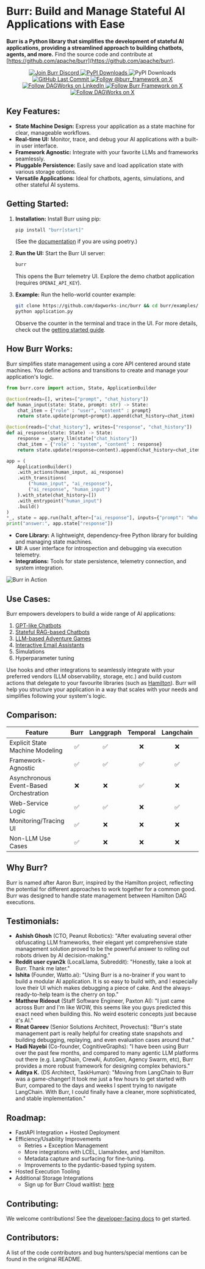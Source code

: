 # Burr: Build and Manage Stateful AI Applications with Ease

**Burr is a Python library that simplifies the development of stateful AI applications, providing a streamlined approach to building chatbots, agents, and more.**  Find the source code and contribute at [https://github.com/apache/burr](https://github.com/apache/burr).

<div align="center">
  <a href="https://discord.gg/6Zy2DwP4f3">
    <img src="https://img.shields.io/badge/Join-Burr_Discord-7289DA?logo=discord" alt="Join Burr Discord">
  </a>
  <a href="https://pepy.tech/project/burr">
    <img src="https://static.pepy.tech/badge/burr/month" alt="PyPI Downloads">
  </a>
  <img src="https://static.pepy.tech/badge/burr" alt="PyPI Downloads">
  <a href="https://github.com/dagworks-inc/burr/pulse">
    <img src="https://img.shields.io/github/last-commit/dagworks-inc/burr" alt="GitHub Last Commit">
  </a>
  <a href="https://twitter.com/burr_framework">
    <img src="https://img.shields.io/badge/follow-%40burr_framework-1DA1F2?logo=x&style=social" alt="Follow @burr_framework on X">
  </a>
  <a href="https://www.linkedin.com/showcase/dagworks-inc" style="background:none">
    <img src="https://img.shields.io/badge/DAGWorks-Follow-purple.svg?logo=linkedin" alt="Follow DAGWorks on LinkedIn" />
  </a>
  <a href="https://twitter.com/burr_framework" target="_blank">
    <img src="https://img.shields.io/badge/burr_framework-Follow-purple.svg?logo=X" alt="Follow Burr Framework on X"/>
  </a>
  <a href="https://twitter.com/dagworks" target="_blank">
    <img src="https://img.shields.io/badge/DAGWorks-Follow-purple.svg?logo=X" alt="Follow DAGWorks on X"/>
  </a>
</div>

## Key Features:

*   **State Machine Design:** Express your application as a state machine for clear, manageable workflows.
*   **Real-time UI:** Monitor, trace, and debug your AI applications with a built-in user interface.
*   **Framework Agnostic:** Integrate with your favorite LLMs and frameworks seamlessly.
*   **Pluggable Persistence:** Easily save and load application state with various storage options.
*   **Versatile Applications:** Ideal for chatbots, agents, simulations, and other stateful AI systems.

## Getting Started:

1.  **Installation:** Install Burr using pip:

    ```bash
    pip install "burr[start]"
    ```

    (See the [documentation](https://burr.dagworks.io/getting_started/install/) if you are using poetry.)

2.  **Run the UI:** Start the Burr UI server:

    ```bash
    burr
    ```

    This opens the Burr telemetry UI. Explore the demo chatbot application (requires `OPENAI_API_KEY`).
3.  **Example:** Run the hello-world counter example:

    ```bash
    git clone https://github.com/dagworks-inc/burr && cd burr/examples/hello-world-counter
    python application.py
    ```

    Observe the counter in the terminal and trace in the UI. For more details, check out the [getting started guide](https://burr.dagworks.io/getting_started/simple-example/).

## How Burr Works:

Burr simplifies state management using a core API centered around state machines. You define actions and transitions to create and manage your application's logic.

```python
from burr.core import action, State, ApplicationBuilder

@action(reads=[], writes=["prompt", "chat_history"])
def human_input(state: State, prompt: str) -> State:
    chat_item = {"role" : "user", "content" : prompt}
    return state.update(prompt=prompt).append(chat_history=chat_item)

@action(reads=["chat_history"], writes=["response", "chat_history"])
def ai_response(state: State) -> State:
    response = _query_llm(state["chat_history"])
    chat_item = {"role" : "system", "content" : response}
    return state.update(response=content).append(chat_history=chat_item)

app = (
    ApplicationBuilder()
    .with_actions(human_input, ai_response)
    .with_transitions(
        ("human_input", "ai_response"),
        ("ai_response", "human_input")
    ).with_state(chat_history=[])
    .with_entrypoint("human_input")
    .build()
)
*_, state = app.run(halt_after=["ai_response"], inputs={"prompt": "Who was Aaron Burr, sir?"})
print("answer:", app.state["response"])
```

*   **Core Library:** A lightweight, dependency-free Python library for building and managing state machines.
*   **UI:** A user interface for introspection and debugging via execution telemetry.
*   **Integrations:** Tools for state persistence, telemetry connection, and system integration.

![Burr in Action](https://github.com/DAGWorks-Inc/burr/blob/main/chatbot.gif)

## Use Cases:

Burr empowers developers to build a wide range of AI applications:

1.  [GPT-like Chatbots](https://github.com/dagworks-inc/burr/tree/main/examples/multi-modal-chatbot)
2.  [Stateful RAG-based Chatbots](https://github.com/dagworks-inc/burr/tree/main/examples/conversational-rag/simple_example)
3.  [LLM-based Adventure Games](https://github.com/DAGWorks-Inc/burr/tree/main/examples/llm-adventure-game)
4.  [Interactive Email Assistants](https://github.com/DAGWorks-Inc/burr/tree/main/examples/email-assistant)
5.  Simulations
6.  Hyperparameter tuning

Use hooks and other integrations to seamlessly integrate with your preferred vendors (LLM observability, storage, etc.) and build custom actions that delegate to your favourite libraries (such as [Hamilton](https://github.com/DAGWorks-Inc/hamilton)). Burr will help you structure your application in a way that scales with your needs and simplifies following your system's logic.

## Comparison:

| Feature                                      | Burr | Langgraph | Temporal | Langchain | Superagent | Hamilton |
| -------------------------------------------- | :--: | :-------: | :------: | :-------: | :--------: | :------: |
| Explicit State Machine Modeling              |  ✅  |    ✅     |    ❌    |    ❌     |     ❌     |    ❌    |
| Framework-Agnostic                           |  ✅  |    ✅     |    ✅    |    ✅     |     ❌     |    ✅    |
| Asynchronous Event-Based Orchestration      |  ❌  |    ❌     |    ✅    |    ❌     |     ❌     |    ❌    |
| Web-Service Logic                            |  ✅  |    ✅     |    ❌    |    ✅     |     ✅     |    ✅    |
| Monitoring/Tracing UI                        |  ✅  |    ❌     |    ❌    |    ❌     |     ❌     |    ✅    |
| Non-LLM Use Cases                           |  ✅  |    ❌     |    ❌    |    ❌     |     ❌     |    ✅    |

## Why Burr?

Burr is named after Aaron Burr, inspired by the Hamilton project, reflecting the potential for different approaches to work together for a common good. Burr was designed to handle state management between Hamilton DAG executions.

## Testimonials:

*   **Ashish Ghosh** (CTO, Peanut Robotics): "After evaluating several other obfuscating LLM frameworks, their elegant yet comprehensive state management solution proved to be the powerful answer to rolling out robots driven by AI decision-making."
*   **Reddit user cyan2k** (LocalLlama, Subreddit): "Honestly, take a look at Burr. Thank me later."
*   **Ishita** (Founder, Watto.ai): "Using Burr is a no-brainer if you want to build a modular AI application. It is so easy to build with, and I especially love their UI which makes debugging a piece of cake. And the always-ready-to-help team is the cherry on top."
*   **Matthew Rideout** (Staff Software Engineer, Paxton AI): "I just came across Burr and I'm like WOW, this seems like you guys predicted this exact need when building this. No weird esoteric concepts just because it's AI."
*   **Rinat Gareev** (Senior Solutions Architect, Provectus): "Burr's state management part is really helpful for creating state snapshots and building debugging, replaying, and even evaluation cases around that."
*   **Hadi Nayebi** (Co-founder, CognitiveGraphs): "I have been using Burr over the past few months, and compared to many agentic LLM platforms out there (e.g. LangChain, CrewAi, AutoGen, Agency Swarm, etc), Burr provides a more robust framework for designing complex behaviors."
*   **Aditya K.** (DS Architect, TaskHuman): "Moving from LangChain to Burr was a game-changer! It took me just a few hours to get started with Burr, compared to the days and weeks I spent trying to navigate LangChain. With Burr, I could finally have a cleaner, more sophisticated, and stable implementation."

## Roadmap:

*   FastAPI Integration + Hosted Deployment
*   Efficiency/Usability Improvements
    *   Retries + Exception Management
    *   More integrations with LCEL, LlamaIndex, and Hamilton.
    *   Metadata capture and surfacing for fine-tuning.
    *   Improvements to the pydantic-based typing system.
*   Hosted Execution Tooling
*   Additional Storage Integrations
    *   Sign up for Burr Cloud waitlist: [here](https://forms.gle/w9u2QKcPrztApRedA)

## Contributing:

We welcome contributions! See the [developer-facing docs](https://burr.dagworks.io/contributing) to get started.

## Contributors:

A list of the code contributors and bug hunters/special mentions can be found in the original README.